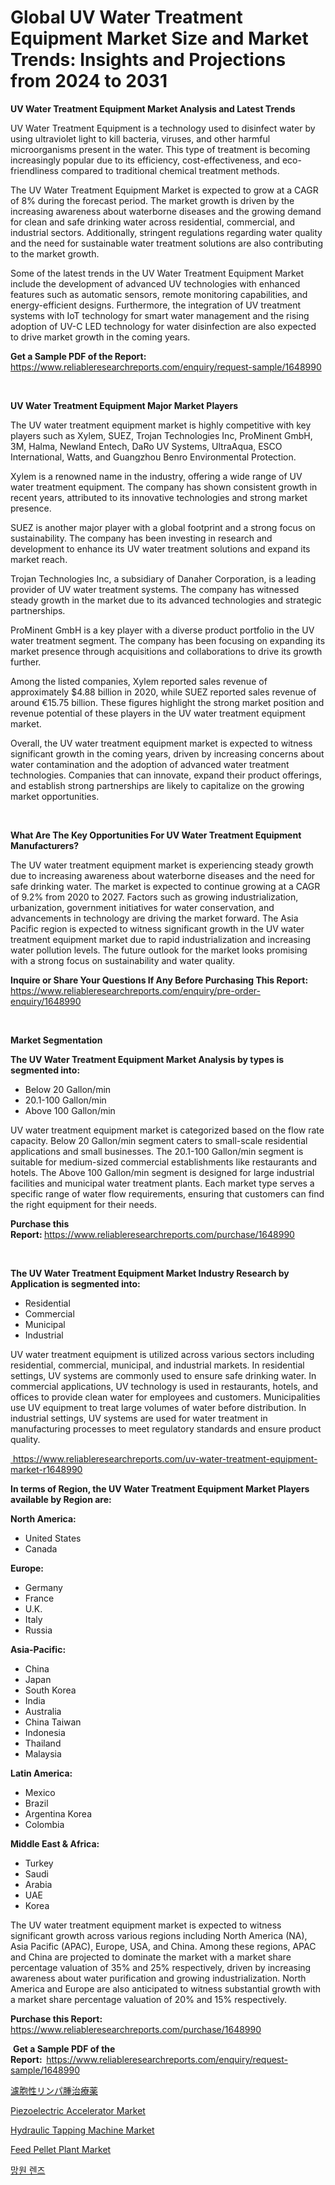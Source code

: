 <p><h1>Global UV Water Treatment Equipment Market Size and Market Trends: Insights and Projections from 2024 to 2031</h1></p><p><strong>UV Water Treatment Equipment Market Analysis and Latest Trends</strong></p>
<p><p>UV Water Treatment Equipment is a technology used to disinfect water by using ultraviolet light to kill bacteria, viruses, and other harmful microorganisms present in the water. This type of treatment is becoming increasingly popular due to its efficiency, cost-effectiveness, and eco-friendliness compared to traditional chemical treatment methods.</p><p>The UV Water Treatment Equipment Market is expected to grow at a CAGR of 8% during the forecast period. The market growth is driven by the increasing awareness about waterborne diseases and the growing demand for clean and safe drinking water across residential, commercial, and industrial sectors. Additionally, stringent regulations regarding water quality and the need for sustainable water treatment solutions are also contributing to the market growth.</p><p>Some of the latest trends in the UV Water Treatment Equipment Market include the development of advanced UV technologies with enhanced features such as automatic sensors, remote monitoring capabilities, and energy-efficient designs. Furthermore, the integration of UV treatment systems with IoT technology for smart water management and the rising adoption of UV-C LED technology for water disinfection are also expected to drive market growth in the coming years.</p></p>
<p><strong>Get a Sample PDF of the Report:&nbsp;</strong> <a href="https://www.reliableresearchreports.com/enquiry/request-sample/1648990">https://www.reliableresearchreports.com/enquiry/request-sample/1648990</a></p>
<p>&nbsp;</p>
<p><strong>UV Water Treatment Equipment Major Market Players</strong></p>
<p><p>The UV water treatment equipment market is highly competitive with key players such as Xylem, SUEZ, Trojan Technologies Inc, ProMinent GmbH, 3M, Halma, Newland Entech, DaRo UV Systems, UltraAqua, ESCO International, Watts, and Guangzhou Benro Environmental Protection.</p><p>Xylem is a renowned name in the industry, offering a wide range of UV water treatment equipment. The company has shown consistent growth in recent years, attributed to its innovative technologies and strong market presence.</p><p>SUEZ is another major player with a global footprint and a strong focus on sustainability. The company has been investing in research and development to enhance its UV water treatment solutions and expand its market reach.</p><p>Trojan Technologies Inc, a subsidiary of Danaher Corporation, is a leading provider of UV water treatment systems. The company has witnessed steady growth in the market due to its advanced technologies and strategic partnerships.</p><p>ProMinent GmbH is a key player with a diverse product portfolio in the UV water treatment segment. The company has been focusing on expanding its market presence through acquisitions and collaborations to drive its growth further.</p><p>Among the listed companies, Xylem reported sales revenue of approximately $4.88 billion in 2020, while SUEZ reported sales revenue of around €15.75 billion. These figures highlight the strong market position and revenue potential of these players in the UV water treatment equipment market.</p><p>Overall, the UV water treatment equipment market is expected to witness significant growth in the coming years, driven by increasing concerns about water contamination and the adoption of advanced water treatment technologies. Companies that can innovate, expand their product offerings, and establish strong partnerships are likely to capitalize on the growing market opportunities.</p></p>
<p>&nbsp;</p>
<p><strong>What Are The Key Opportunities For UV Water Treatment Equipment Manufacturers?</strong></p>
<p><p>The UV water treatment equipment market is experiencing steady growth due to increasing awareness about waterborne diseases and the need for safe drinking water. The market is expected to continue growing at a CAGR of 9.2% from 2020 to 2027. Factors such as growing industrialization, urbanization, government initiatives for water conservation, and advancements in technology are driving the market forward. The Asia Pacific region is expected to witness significant growth in the UV water treatment equipment market due to rapid industrialization and increasing water pollution levels. The future outlook for the market looks promising with a strong focus on sustainability and water quality.</p></p>
<p><strong>Inquire or Share Your Questions If Any Before Purchasing This Report:</strong> <a href="https://www.reliableresearchreports.com/enquiry/pre-order-enquiry/1648990">https://www.reliableresearchreports.com/enquiry/pre-order-enquiry/1648990</a></p>
<p>&nbsp;</p>
<p><strong>Market Segmentation</strong></p>
<p><strong>The UV Water Treatment Equipment Market Analysis by types is segmented into:</strong></p>
<p><ul><li>Below 20 Gallon/min</li><li>20.1-100 Gallon/min</li><li>Above 100 Gallon/min</li></ul></p>
<p><p>UV water treatment equipment market is categorized based on the flow rate capacity. Below 20 Gallon/min segment caters to small-scale residential applications and small businesses. The 20.1-100 Gallon/min segment is suitable for medium-sized commercial establishments like restaurants and hotels. The Above 100 Gallon/min segment is designed for large industrial facilities and municipal water treatment plants. Each market type serves a specific range of water flow requirements, ensuring that customers can find the right equipment for their needs.</p></p>
<p><strong>Purchase this Report:&nbsp;</strong><a href="https://www.reliableresearchreports.com/purchase/1648990">https://www.reliableresearchreports.com/purchase/1648990</a></p>
<p>&nbsp;</p>
<p><strong>The UV Water Treatment Equipment Market Industry Research by Application is segmented into:</strong></p>
<p><ul><li>Residential</li><li>Commercial</li><li>Municipal</li><li>Industrial</li></ul></p>
<p><p>UV water treatment equipment is utilized across various sectors including residential, commercial, municipal, and industrial markets. In residential settings, UV systems are commonly used to ensure safe drinking water. In commercial applications, UV technology is used in restaurants, hotels, and offices to provide clean water for employees and customers. Municipalities use UV equipment to treat large volumes of water before distribution. In industrial settings, UV systems are used for water treatment in manufacturing processes to meet regulatory standards and ensure product quality.</p></p>
<p><a href="https://www.reliableresearchreports.com/uv-water-treatment-equipment-market-r1648990">&nbsp;https://www.reliableresearchreports.com/uv-water-treatment-equipment-market-r1648990</a></p>
<p><strong>In terms of Region, the UV Water Treatment Equipment Market Players available by Region are:</strong></p>
<p>
    <p> <strong> North America: </strong>
        <ul>
            <li>United States</li>
            <li>Canada</li>
        </ul>
        </p> 
    <p> <strong> Europe: </strong>
        <ul>
            <li>Germany</li>
            <li>France</li>
            <li>U.K.</li>
            <li>Italy</li>
            <li>Russia</li>
        </ul>
        </p> 
    <p> <strong> Asia-Pacific: </strong>
        <ul>
            <li>China</li>
            <li>Japan</li>
            <li>South Korea</li>
            <li>India</li>
            <li>Australia</li>
            <li>China Taiwan</li>
            <li>Indonesia</li>
            <li>Thailand</li>
            <li>Malaysia</li>
        </ul>
        </p> 
    <p> <strong> Latin America: </strong>
        <ul>
            <li>Mexico</li>
            <li>Brazil</li>
            <li>Argentina Korea</li>
            <li>Colombia</li>
        </ul>
        </p> 
    <p> <strong> Middle East & Africa: </strong>
        <ul>
            <li>Turkey</li>
            <li>Saudi</li>
            <li>Arabia</li>
            <li>UAE</li>
            <li>Korea</li>
        </ul>
    </p>
    </p>
<p><p>The UV water treatment equipment market is expected to witness significant growth across various regions including North America (NA), Asia Pacific (APAC), Europe, USA, and China. Among these regions, APAC and China are projected to dominate the market with a market share percentage valuation of 35% and 25% respectively, driven by increasing awareness about water purification and growing industrialization. North America and Europe are also anticipated to witness substantial growth with a market share percentage valuation of 20% and 15% respectively.</p></p>
<p><strong>Purchase this Report: </strong><a href="https://www.reliableresearchreports.com/purchase/1648990">https://www.reliableresearchreports.com/purchase/1648990</a></p>
<p>&nbsp;<strong>Get a Sample PDF of the Report:&nbsp;&nbsp;</strong><a href="https://www.reliableresearchreports.com/enquiry/request-sample/1648990">https://www.reliableresearchreports.com/enquiry/request-sample/1648990</a></p>
<p><strong></strong></p>
<p><p><a href="https://github.com/leigh4852023/Market-Research-Report-List-1/blob/main/6925068155848.md">濾胞性リンパ腫治療薬</a></p><p><a href="https://github.com/guneycigdem35/Market-Research-Report-List-4/blob/main/piezoelectric-accelerator-market.md">Piezoelectric Accelerator Market</a></p><p><a href="https://github.com/biheemgalvinlouises6hokrh3h/Market-Research-Report-List-3/blob/main/hydraulic-tapping-machine-market.md">Hydraulic Tapping Machine Market</a></p><p><a href="https://issuu.com/reportprime-2/docs/feed-pellet-plant-market-size-2030.pptx">Feed Pellet Plant Market</a></p><p><a href="https://github.com/amuji413411/Market-Research-Report-List-1/blob/main/9955673166478.md">망원 렌즈</a></p></p>